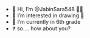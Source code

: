 - 👋 Hi, I’m @JabinSara548 👧🏻  
- 👀 I’m interested in drawing 🎨
- 🌱 I’m currently in 6th grade
- ❓ so.... how about you?
